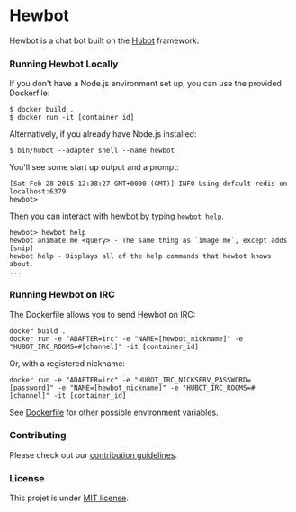 # Hewbot

Hewbot is a chat bot built on the [Hubot][hubot] framework.

[hubot]: http://hubot.github.com

### Running Hewbot Locally

If you don't have a Node.js environment set up, you can use the provided Dockerfile:
```
$ docker build .
$ docker run -it [container_id]
```
Alternatively, if you already have Node.js installed:
```
$ bin/hubot --adapter shell --name hewbot
```
You'll see some start up output and a prompt:
```
[Sat Feb 28 2015 12:38:27 GMT+0000 (GMT)] INFO Using default redis on localhost:6379
hewbot>
```
Then you can interact with hewbot by typing `hewbot help`.
```
hewbot> hewbot help
hewbot animate me <query> - The same thing as `image me`, except adds [snip]
hewbot help - Displays all of the help commands that hewbot knows about.
...
```

### Running Hewbot on IRC

The Dockerfile allows you to send Hewbot on IRC:
```
docker build .
docker run -e "ADAPTER=irc" -e "NAME=[hewbot_nickname]" -e "HUBOT_IRC_ROOMS=#[channel]" -it [container_id]
```
Or, with a registered nickname:
```
docker run -e "ADAPTER=irc" -e "HUBOT_IRC_NICKSERV_PASSWORD=[password]" -e "NAME=[hewbot_nickname]" -e "HUBOT_IRC_ROOMS=#[channel]" -it [container_id]
```
See [Dockerfile](Dockerfile) for other possible environment variables.


### Contributing

Please check out our [contribution guidelines](CONTRIBUTING.md).


### License

This projet is under [MIT license](LICENSE).
